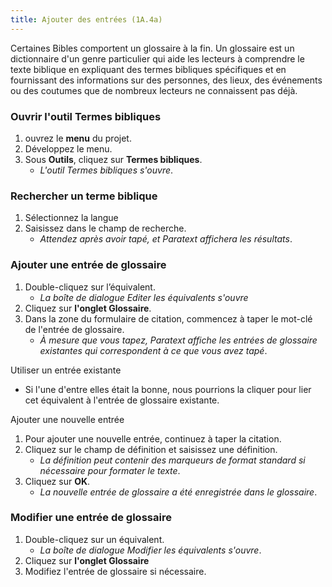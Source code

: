 ```yaml
---
title: Ajouter des entrées (1A.4a)
---
```


Certaines Bibles comportent un glossaire à la fin. Un glossaire est un dictionnaire d'un genre particulier qui aide les lecteurs à comprendre le texte biblique en expliquant des termes bibliques spécifiques et en fournissant des informations sur des personnes, des lieux, des événements ou des coutumes que de nombreux lecteurs ne connaissent pas déjà.

### Ouvrir l'outil Termes bibliques

1.  ouvrez le **menu** du projet.
1.  Développez le menu.
1.  Sous **Outils**, cliquez sur **Termes bibliques**.
     -  *L'outil Termes bibliques s'ouvre*.

### Rechercher un terme biblique

1.  Sélectionnez la langue
1.  Saisissez dans le champ de recherche.
     -  *Attendez après avoir tapé, et Paratext affichera les résultats*.

### Ajouter une entrée de glossaire

1.  Double-cliquez sur l’équivalent.
     -  *La boîte de dialogue Editer les équivalents s'ouvre*
1.  Cliquez sur **l'onglet Glossaire**.
1.  Dans la zone du formulaire de citation, commencez à taper le mot-clé de l'entrée de glossaire.
     -  *À mesure que vous tapez, Paratext affiche les entrées de glossaire existantes qui correspondent à ce que vous avez tapé*.

Utiliser un entrée existante  
-  Si l'une d'entre elles était la bonne, nous pourrions la cliquer pour lier cet équivalent à l'entrée de glossaire existante.

Ajouter une nouvelle entrée  
1.  Pour ajouter une nouvelle entrée, continuez à taper la citation.
1.  Cliquez sur le champ de définition et saisissez une définition.
     -  *La définition peut contenir des marqueurs de format standard si nécessaire pour formater le texte*.
1.  Cliquez sur **OK**.
     -  *La nouvelle entrée de glossaire a été enregistrée dans le glossaire*.

### Modifier une entrée de glossaire

1.  Double-cliquez sur un équivalent.
     -  *La boîte de dialogue Modifier les équivalents s'ouvre*.
1.  Cliquez sur **l'onglet Glossaire**
1.  Modifiez l'entrée de glossaire si nécessaire.

